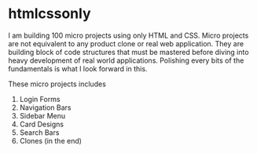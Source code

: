 # htmlcssonly
I am building 100 micro projects using only HTML and CSS. Micro projects are not equivalent to any product clone or real web application. They are building block of code structures that must be mastered before diving into heavy development of real world applications. Polishing every bits of the fundamentals is what I look forward in this.

These micro projects includes 
1. Login Forms
2. Navigation Bars
3. Sidebar Menu
4. Card Designs
5. Search Bars
6. Clones (in the end)
